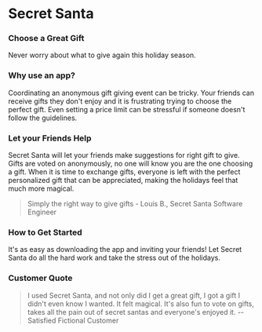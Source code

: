 # Secret Santa #

### Choose a Great Gift ###

Never worry about what to give again this holiday season.

### Why use an app? ###

Coordinating an anonymous gift giving event can be tricky. Your friends can receive gifts they don't enjoy and it is frustrating trying to choose the perfect gift. Even setting a price limit can be stressful if someone doesn't follow the guidelines.

### Let your Friends Help ###

Secret Santa will let your friends make suggestions for right gift to give. Gifts are voted on anonymously, no one will know you are the one choosing a gift. When it is time to exchange gifts, everyone is left with the perfect personalized gift that can be appreciated, making the holidays feel that much more magical.

> Simply the right way to give gifts - Louis B., Secret Santa Software Engineer

### How to Get Started ###

It's as easy as downloading the app and inviting your friends! Let Secret Santa do all the hard work and take the stress out of the holidays.

### Customer Quote ###

  > I used Secret Santa, and not only did I get a great gift, I got a gift I didn't even know I wanted. It felt magical. It's also fun to vote on gifts, takes all the pain out of secret santas and everyone's enjoyed it. --Satisfied Fictional Customer

